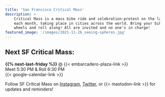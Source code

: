 ```yaml
---
title: 'San Francisco Critical Mass'
description: >
    Critical Mass is a mass bike ride and celebration-protest on the last Friday of
    each month, taking place in cities across the world. Bring your bike or other
    wheels and roll along! All are invited and no one's in charge!
featured_image: '/images/2021-11-26_seeing-spheres.jpg'
---
```


## Next SF Critical Mass:

**{{% next-last-friday %}}** @ {{< embarcadero-plaza-link >}}  
Meet 5:30 PM & Roll 6:30 PM  
{{< google-calendar-link >}}

Follow SF Critical Mass on
[Instagram](https://www.instagram.com/sfcriticalmass/),
[Twitter](https://twitter.com/CriticalMassSF),
or {{< mastodon-link >}}
for updates and reminders!
